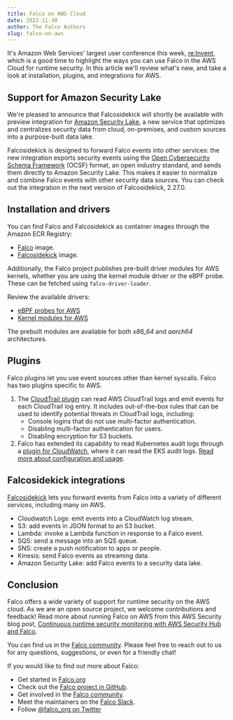 ```yaml
---
title: Falco on AWS Cloud
date: 2022-11-30
author: The Falco Authors
slug: falco-on-aws
---
```


It's Amazon Web Services' largest user conference this week, [re:Invent](https://reinvent.awsevents.com/), which is a good time to highlight the ways you can use Falco in the AWS Cloud for runtime security. In this article we'll review what's new, and take a look at installation, plugins, and integrations for AWS.

## Support for Amazon Security Lake

We're pleased to announce that Falcosidekick will shortly be available with preview integration for [Amazon Security Lake](https://aws.amazon.com/security-lake/), a new service that optimizes and centralizes security data from cloud, on-premises, and custom sources into a purpose-built data lake.

Falcosidekick is designed to forward Falco events into other services: the new integration exports security events using the [Open Cybersecurity Schema Framework](https://schema.ocsf.io) (OCSF) format, an open industry standard, and sends them directly to Amazon Security Lake. This makes it easier to normalize and combine Falco events with other security data sources. You can check out the integration in the next version of Falcosidekick, 2.27.0.

## Installation and drivers

You can find Falco and Falcosidekick as container images through the Amazon ECR Registry:

* [Falco](https://gallery.ecr.aws/falcosecurity/falco) image.
* [Falcosidekick](https://gallery.ecr.aws/falcosecurity/falcosidekick) image.

Additionally, the Falco project publishes pre-built driver modules for AWS kernels, whether you are using the kernel module driver or the eBPF probe. These can be fetched using `falco-driver-loader`.

Review the available drivers:

* [eBPF probes for AWS](https://download.falco.org/driver/site/index.html?lib=3.0.1%2Bdriver&target=all&arch=all&kind=ebpf&search=amazon) 
* [Kernel modules for AWS](https://download.falco.org/driver/site/index.html?lib=3.0.1%2Bdriver&target=all&arch=all&kind=kmod&search=amazon) 

The prebuilt modules are available for both _x86_64_ and _aarch64_ architectures.

## Plugins

Falco plugins let you use event sources other than kernel syscalls. Falco has two plugins specific to AWS.

1. The [CloudTrail plugin](https://falco.org/docs/event-sources/cloudtrail/) can read AWS CloudTrail logs and emit events for each CloudTrail log entry. It includes out-of-the-box rules that can be used to identify potential threats in CloudTrail logs, including:
    * Console logins that do not use multi-factor authentication.
    * Disabling multi-factor authentication for users.
    * Disabling encryption for S3 buckets.
2. Falco has extended its capability to read Kubernetes audit logs through a [plugin for CloudWatch](https://github.com/falcosecurity/plugins/tree/master/plugins/k8saudit-eks), where it can read the EKS audit logs. [Read more about configuration and usage](https://falco.org/blog/k8saudit-eks-plugin/).

## Falcosidekick integrations

[Falcosidekick](https://github.com/falcosecurity/falcosidekick) lets you forward events from Falco into a variety of different services, including many on AWS.

* Cloudwatch Logs: emit events into a CloudWatch log stream.
* S3: add events in JSON format to an S3 bucket.
* Lambda: invoke a Lambda function in response to a Falco event.
* SQS: send a message into an SQS queue.
* SNS: create a push notification to apps or people.
* Kinesis: send Falco events as streaming data.
* Amazon Security Lake: add Falco events to a security data lake.

## Conclusion

Falco offers a wide variety of support for runtime security on the AWS cloud. As we are an open source project, we welcome contributions and feedback! Read more about running Falco on AWS from this AWS Security blog post, [Continuous runtime security monitoring with AWS Security Hub and Falco](https://aws.amazon.com/blogs/security/continuous-runtime-security-monitoring-with-aws-security-hub-and-falco/).

You can find us in the [Falco community](https://github.com/falcosecurity/community). Please feel free to reach out to us for any questions, suggestions, or even for a friendly chat!

If you would like to find out more about Falco:



* Get started in [Falco.org](http://falco.org/)
* Check out the [Falco project in GitHub](https://github.com/falcosecurity/falco).
* Get involved in the [Falco community](https://falco.org/community/).
* Meet the maintainers on the [Falco Slack](https://kubernetes.slack.com/?redir=%2Farchives%2FCMWH3EH32).
* Follow [@falco_org on Twitter](https://twitter.com/falco_org)
